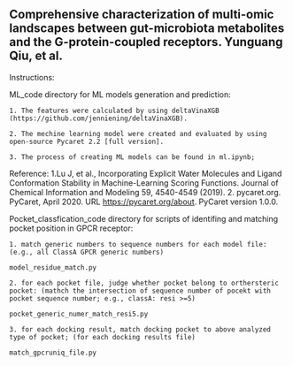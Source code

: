 ## Comprehensive characterization of multi-omic landscapes between gut-microbiota metabolites and the G-protein-coupled receptors. Yunguang Qiu, et al.

Instructions:

ML_code directory for ML models generation and prediction:


	1. The features were calculated by using deltaVinaXGB (https://github.com/jenniening/deltaVinaXGB).

	2. The mechine learning model were created and evaluated by using open-source Pycaret 2.2 [full version].

	3. The process of creating ML models can be found in ml.ipynb;

Reference:
1.Lu J, et al., Incorporating Explicit Water Molecules and Ligand Conformation Stability in Machine-Learning Scoring Functions. Journal of Chemical Information and Modeling 59, 4540-4549 (2019).
2. pycaret.org. PyCaret, April 2020. URL https://pycaret.org/about. PyCaret version 1.0.0.


Pocket_classfication_code directory for scripts of identifing and matching pocket position in GPCR receptor:

	1. match generic numbers to sequence numbers for each model file: (e.g., all ClassA GPCR generic numbers)

	model_residue_match.py

	2. for each pocket file, judge whether pocket belong to orthersteric pocket: (mathch the intersection of sequence number of pocekt with pocket sequence number; e.g., classA: resi >=5)

	pocket_generic_numer_match_resi5.py

	3. for each docking result, match docking pocket to above analyzed type of pocket; (for each docking results file)

	match_gpcruniq_file.py


